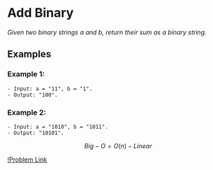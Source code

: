 # Add Binary

_Given two binary strings a and b, return their sum as a binary string._

## Examples

### Example 1:

    - Input: a = "11", b = "1".
    - Output: "100".

### Example 2:

    - Input: a = "1010", b = "1011".
    - Output: "10101".

$$Big-O = O(n) - Linear$$

[!Problem Link](https://leetcode.com/problems/add-binary/)
